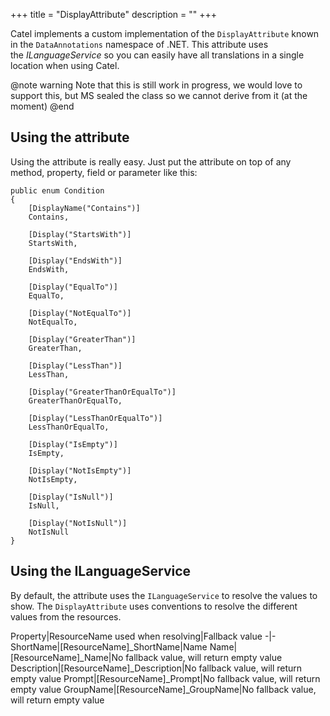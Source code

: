 +++
title = "DisplayAttribute" 
description = ""
+++

Catel implements a custom implementation of the `DisplayAttribute` known in the `DataAnnotations` namespace of .NET. This attribute uses the *ILanguageService* so you can easily have all translations in a single location when using Catel.

@note warning
Note that this is still work in progress, we would love to support this, but MS sealed the class so we cannot derive from it (at the moment)
@end

## Using the attribute

Using the attribute is really easy. Just put the attribute on top of any method, property, field or parameter like this:

```
public enum Condition
{
    [DisplayName("Contains")]
    Contains,
    
    [Display("StartsWith")]
    StartsWith,
    
    [Display("EndsWith")]
    EndsWith,
    
    [Display("EqualTo")]
    EqualTo,
    
    [Display("NotEqualTo")]
    NotEqualTo,
    
    [Display("GreaterThan")]
    GreaterThan,
    
    [Display("LessThan")]
    LessThan,
    
    [Display("GreaterThanOrEqualTo")]
    GreaterThanOrEqualTo,
    
    [Display("LessThanOrEqualTo")]
    LessThanOrEqualTo,
    
    [Display("IsEmpty")]
    IsEmpty,
    
    [Display("NotIsEmpty")]
    NotIsEmpty,
    
    [Display("IsNull")]
    IsNull,
    
    [Display("NotIsNull")]
    NotIsNull
}
```

## Using the ILanguageService

By default, the attribute uses the `ILanguageService` to resolve the values to show. The `DisplayAttribute` uses conventions to resolve the different values from the resources.

Property|ResourceName used when resolving|Fallback value
-|-
ShortName|[ResourceName]\_ShortName|Name
Name|[ResourceName]\_Name|No fallback value, will return empty value
Description|[ResourceName]\_Description|No fallback value, will return empty value
Prompt|[ResourceName]\_Prompt|No fallback value, will return empty value
GroupName|[ResourceName]\_GroupName|No fallback value, will return empty value

